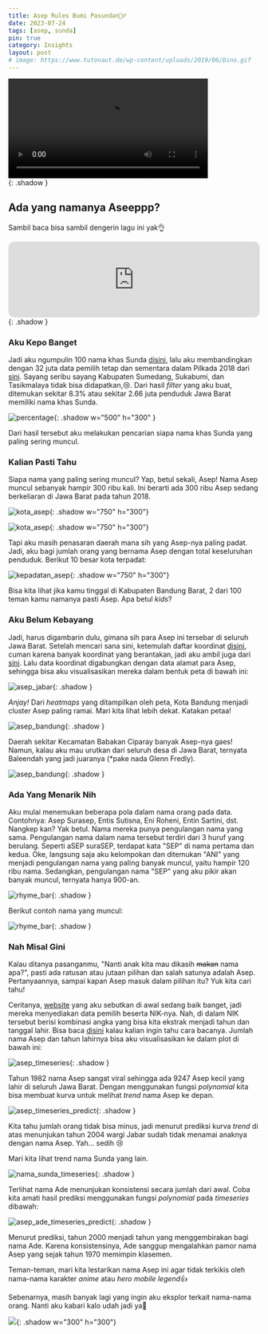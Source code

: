 ```yaml
---
title: Asep Rules Bumi Pasundan🙆‍♂️
date: 2023-07-24
tags: [asep, sunda]
pin: true
category: Insights
layout: post
# image: https://www.tutonaut.de/wp-content/uploads/2019/06/Dino.gif
---
```


<div>
<video width="400" controls>
  <source src="/assets/asep/teletubbies.mp4" type="video/mp4">
</video>
</div>{: .shadow }

## Ada yang namanya Aseeppp?

Sambil baca bisa sambil dengerin lagu ini yak👌

<iframe style="border-radius:12px" src="https://open.spotify.com/embed/track/6Mtm1xsfggzN4ZSWe0d78L?utm_source=generator" width="100%" height="152" frameBorder="0" allowfullscreen="" allow="autoplay; clipboard-write; encrypted-media; fullscreen; picture-in-picture" loading="lazy"></iframe>{: .shadow }

### Aku Kepo Banget

Jadi aku ngumpulin 100 nama khas Sunda [disini](), lalu aku membandingkan dengan 32 juta data pemilih tetap dan sementara dalam Pilkada 2018 dari [sini](https://datapemilu.kpu.go.id/pilkada2018). Sayang seribu sayang Kabupaten Sumedang, Sukabumi, dan Tasikmalaya tidak bisa didapatkan,😢. Dari hasil _filter_ yang aku buat, ditemukan sekitar 8.3% atau sekitar 2.66 juta penduduk Jawa Barat memiliki nama khas Sunda.

![percentage](/assets/asep/count.png){: .shadow w="500" h="300" }

Dari hasil tersebut aku melakukan pencarian siapa nama khas Sunda yang paling sering muncul.

### Kalian Pasti Tahu

Siapa nama yang paling sering muncul? Yap, betul sekali, Asep! Nama Asep muncul sebanyak hampir 300 ribu kali. Ini berarti ada 300 ribu Asep sedang berkeliaran di Jawa Barat pada tahun 2018.

![kota_asep](/assets/asep/sunda_first_row.png){: .shadow w="750" h="300"}

![kota_asep](/assets/asep/sunda_second_row.png){: .shadow w="750" h="300"}

Tapi aku masih penasaran daerah mana sih yang Asep-nya paling padat. Jadi, aku bagi jumlah orang yang bernama Asep dengan total keseluruhan penduduk. Berikut 10 besar kota terpadat:

![kepadatan_asep](/assets/asep/sunda_asep_density.png){: .shadow w="750" h="300"}

Bisa kita lihat jika kamu tinggal di Kabupaten Bandung Barat, 2 dari 100 teman kamu namanya pasti Asep. Apa betul _kids_?

### Aku Belum Kebayang

Jadi, harus digambarin dulu, gimana sih para Asep ini tersebar di seluruh Jawa Barat. Setelah mencari sana sini, ketemulah daftar koordinat [disini](https://opendata.jabarprov.go.id/id/dataset/daftar-titik-koordinat-desa-berdasarkan-desakelurahan-di-jawa-barat), cuman karena banyak koordinat yang berantakan, jadi aku ambil juga dari [sini](https://www.gps-coordinates.net/). Lalu data koordinat digabungkan dengan data alamat para Asep, sehingga bisa aku visualisasikan mereka dalam bentuk peta di bawah ini:

![asep_jabar](/assets/asep/jabar_asep_map.png){: .shadow }

_Anjay!_ Dari _heatmaps_ yang ditampilkan oleh peta, Kota Bandung menjadi cluster Asep paling ramai. Mari kita lihat lebih dekat. Katakan petaa!

![asep_bandung](/assets/asep/bandung_asep_map.png){: .shadow }

Daerah sekitar Kecamatan Babakan Ciparay banyak Asep-nya gaes! Namun, kalau aku mau urutkan dari seluruh desa di Jawa Barat, ternyata Baleendah yang jadi juaranya (\*pake nada Glenn Fredly).

![asep_bandung](/assets/asep/desa_asep.png){: .shadow }

### Ada Yang Menarik Nih

Aku mulai menemukan beberapa pola dalam nama orang pada data. Contohnya: Asep Surasep, Entis Sutisna, Eni Roheni, Entin Sartini, dst. Nangkep kan? Yak betul. Nama mereka punya pengulangan nama yang sama. Pengulangan nama dalam nama tersebut terdiri dari 3 huruf yang berulang. Seperti aSEP suraSEP, terdapat kata "SEP" di nama pertama dan kedua. Oke, langsung saja aku kelompokan dan ditemukan "ANI" yang menjadi pengulangan nama yang paling banyak muncul, yaitu hampir 120 ribu nama. Sedangkan, pengulangan nama "SEP" yang aku pikir akan banyak muncul, ternyata hanya 900-an.

![rhyme_bar](/assets/asep/rhyme_bar.png){: .shadow }

Berikut contoh nama yang muncul:

![rhyme_bar](/assets/asep/rhyme_table.png){: .shadow }

### Nah Misal Gini

Kalau ditanya pasanganmu, "Nanti anak kita mau dikasih ~~makan~~ nama apa?", pasti ada ratusan atau jutaan pilihan dan salah satunya adalah Asep. Pertanyaannya, sampai kapan Asep masuk dalam pilihan itu? Yuk kita cari tahu!

Ceritanya, [website](https://datapemilu.kpu.go.id/pilkada2018) yang aku sebutkan di awal sedang baik banget, jadi mereka menyediakan data pemilih beserta NIK-nya. Nah, di dalam NIK tersebut berisi kombinasi angka yang bisa kita ekstrak menjadi tahun dan tanggal lahir. Bisa baca [disini](https://dispenduk.mojokertokota.go.id/home/berita/Arti-kode-angka-dalam-NIK-E-KTP) kalau kalian ingin tahu cara bacanya. Jumlah nama Asep dan tahun lahirnya bisa aku visualisasikan ke dalam plot di bawah ini:

![asep_timeseries](/assets/asep/asep_timeseries.png){: .shadow }

Tahun 1982 nama Asep sangat viral sehingga ada 9247 Asep kecil yang lahir di seluruh Jawa Barat.
Dengan menggunakan fungsi _polynomial_ kita bisa membuat kurva untuk melihat _trend_ nama Asep ke depan.

![asep_timeseries_predict](/assets/asep/asep_timeseries_predict.png){: .shadow }

Kita tahu jumlah orang tidak bisa minus, jadi menurut prediksi kurva _trend_ di atas menunjukan tahun 2004 wargi Jabar sudah tidak menamai anaknya dengan nama Asep. Yah... sedih 😢

Mari kita lihat trend nama Sunda yang lain.

![nama_sunda_timeseries](/assets/asep/trend_sunda.png){: .shadow }

Terlihat nama Ade menunjukan konsistensi secara jumlah dari awal. Coba kita amati hasil prediksi menggunakan fungsi _polynomial_ pada _timeseries_ dibawah:

![asep_ade_timeseries_predict](/assets/asep/predict_asep_ade.png){: .shadow }

Menurut prediksi, tahun 2000 menjadi tahun yang menggembirakan bagi nama Ade. Karena konsistensinya, Ade sanggup mengalahkan pamor nama Asep yang sejak tahun 1970 memimpin klasemen.

Teman-teman, mari kita lestarikan nama Asep ini agar tidak terkikis oleh nama-nama karakter _anime_ atau *hero mobile legend*👍

Sebenarnya, masih banyak lagi yang ingin aku eksplor terkait nama-nama orang. Nanti aku kabari kalo udah jadi ya👋

![](/assets/names2/peace-out.gif){: .shadow w="300" h="300"}
